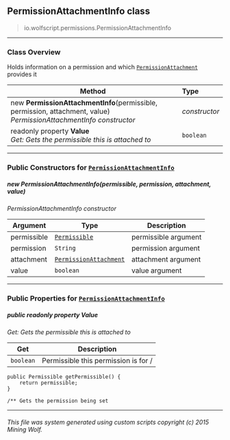 ## PermissionAttachmentInfo __class__

>io.wolfscript.permissions.PermissionAttachmentInfo

---

### Class Overview

Holds information on a permission and which [`PermissionAttachment`](PermissionAttachment.md) provides it

Method | Type   
--- | :--- 
new __PermissionAttachmentInfo__(permissible, permission, attachment, value) <br> _PermissionAttachmentInfo constructor_ | _constructor_
 readonly property __Value__ <br> _Get: Gets the permissible this is attached to_ | `boolean`



---

### Public Constructors for [`PermissionAttachmentInfo`](PermissionAttachmentInfo.md)

##### <a id='permissionattachmentinfo'></a>new __PermissionAttachmentInfo__(permissible, permission, attachment, value) 

_PermissionAttachmentInfo constructor_

Argument | Type | Description  
--- | --- | --- 
permissible | [`Permissible`](Permissible.md) | permissible argument
permission | `String` | permission argument
attachment | [`PermissionAttachment`](PermissionAttachment.md) | attachment argument
value | `boolean` | value argument

---

### Public Properties for [`PermissionAttachmentInfo`](PermissionAttachmentInfo.md)

##### <a id='value'></a>public  readonly property __Value__

_Get: Gets the permissible this is attached to_

Get | Description
--- | --- 
`boolean` | Permissible this permission is for /
    public Permissible getPermissible() {
        return permissible;
    }

    /** Gets the permission being set



---


###### This file was system generated using custom scripts copyright (c) 2015 Mining Wolf.
	

